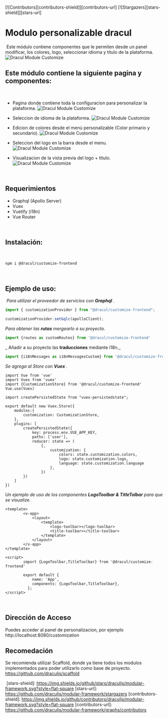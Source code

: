 [![Contributors][contributors-shield]][contributors-url]
[![Stargazers][stars-shield]][stars-url]
# Modulo personalizable dracul
​
Este módulo contiene componentes que le permiten desde un panel modificar, los colores, logo, seleccionar idioma y titulo de la plataforma.
![Dracul Module Customize](https://i.imgur.com/oG06ozZ.png "Dracul Module Customize")
​
## Este módulo contiene la siguiente pagina y componentes:
​
- Pagina donde contiene toda la configuracion para personalizar la plataforma.
![Dracul Module Customize](https://i.imgur.com/XZST1xB.png "Dracul Module Customize")

- Seleccion de idioma de la plataforma.
![Dracul Module Customize](https://i.imgur.com/oG06ozZ.png "Dracul Module Customize")

- Edicion de colores desde el menú personalizable (Color primario y secundario).
![Dracul Module Customize](https://i.imgur.com/VWBQu3G.png "Dracul Module Customize")

- Seleccion del logo en la barra desde el menu.
![Dracul Module Customize](https://i.imgur.com/F7ODrmk.png "Dracul Module Customize")

- Visualizacion de la vista previa del logo + titulo.
![Dracul Module Customize](https://i.imgur.com/TUB5wXi.png "Dracul Module Customize")

​
## Requerimientos
- Graphql (Apollo Server)
- Vuex
- Vuetify (i18n)
- Vue Router

​
## Instalación:
​
```
npm i @dracul/customize-frontend
```
​
## Ejemplo de uso:
​
_Para utilizar el proveedor de servicios con  **Graphql** ._

```js
import { customizationProvider } from "@dracul/customize-frontend";

customizationProvider.setGqlc(apolloClient);
```

_Para obtener las **rutas**  mergearlo a su proyecto._

```js
import {routes as customRoutes} from '@dracul/customize-frontend'
```

_ Añadir a su proyecto las **traducciones** mediante i18n._

```js
import {i18nMessages as i18nMessagesCustom} from '@dracul/customize-frontend'
```
_Se agrega al Store con **Vuex** ._

```
import Vue from 'vue'
import Vuex from 'vuex'
import {CustomizationStore} from '@dracul/customize-frontend'
Vue.use(Vuex)

import createPersistedState from "vuex-persistedstate";

export default new Vuex.Store({
    modules:{
        customization: CustomizationStore,
    },
    plugins: [
        createPersistedState({
            key: process.env.VUE_APP_KEY,
            paths: ['user'],
            reducer: state => (
                {,
                    customization: {
                        colors: state.customization.colors,
                        logo: state.customization.logo,
                        language: state.customization.language
                    },
                })
        })
    ]
})
```
_Un ejemplo de uso de los componentes **LogoToolbar & TitleTolbar**  para que se visualize._
```
<template>
        <v-app>
            <layout>
                <template>
                    <logo-toolbar></logo-toolbar>
                    <title-toolbar></title-toolbar>
                </template>
            </layout>
        </v-app>
</template>

<script>
        import {LogoToolbar,TitleToolbar} from '@dracul/customize-frontend'

        export default {
            name: 'App',
            components: {LogoToolbar,TitleToolbar},
          };
</script>
```
​
## Dirección de Acceso

Puedes acceder al panel de personalizacion, por ejemplo http://localhost:8080/customization
​
## Recomedación

Se recomienda utilizar Scaffold, donde ya tiene todos los modulos implementados para poder utilizarlo como base de proyecto.
https://github.com/draculjs/scaffold
​
<!-- MARKDOWN LINKS & IMAGES -->
<!-- https://www.markdownguide.org/basic-syntax/#reference-style-links -->
​
[stars-shield]: https://img.shields.io/github/stars/draculjs/modular-framework.svg?style=flat-square
[stars-url]: https://github.com/draculjs/modular-framework/stargazers
[contributors-shield]: https://img.shields.io/github/contributors/draculjs/modular-framework.svg?style=flat-square
[contributors-url]: https://github.com/draculjs/modular-framework/graphs/contributors
